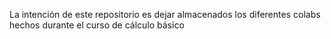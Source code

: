 La intención de este repositorio es dejar almacenados los diferentes colabs hechos durante el curso de cálculo básico
